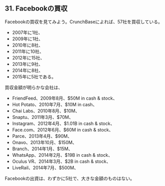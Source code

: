 ## 31. Facebookの買収

Facebookの買収を見てみよう。CrunchBaseによれば、57社を買収している。

* 2007年に1社、
* 2009年に1社、
* 2010年に8社、
* 2011年に10社、
* 2012年に15社、
* 2013年に9社、
* 2014年に8社、
* 2015年に5社である。

買収金額が明らかな会社は、
* FriendFeed、2009年8月、$50M in cash & stock、
* Hot Potato、2010年7月、$10M in cash、
* Chai Labs、2010年8月、$10M、
* Snaptu、2011年3月、$70M、
* Instagram、2012年4月、$1.01B in cash & stock、
* Face.com、2012年6月、$60M in cash & stock、
* Parce、2013年4月、$90M、
* Onavo、2013年10月、$150M、
* Branch、2014年1月、$15M、
* WhatsApp、2014年2月、$19B in cash & stock、
* Oculus VR、2014年3月、$2B in cash & stock、
* LiveRail、2014年7月、$500M、

Facebookの出資は、わずかに5社で、大きな金額のものはない。
